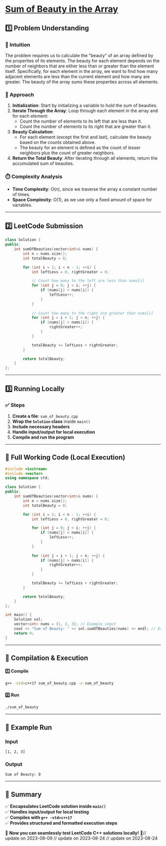 # **[Sum of Beauty in the Array](https://leetcode.com/problems/sum-of-beauty-in-the-array/description/)**  

## **1️⃣ Problem Understanding**  
### **📌 Intuition**  
The problem requires us to calculate the "beauty" of an array defined by the properties of its elements. The beauty for each element depends on the number of neighbors that are either less than or greater than the element itself. Specifically, for each element in the array, we want to find how many adjacent elements are less than the current element and how many are greater. The beauty of the array sums these properties across all elements.

### **🚀 Approach**  
1. **Initialization**: Start by initializing a variable to hold the sum of beauties.
2. **Iterate Through the Array**: Loop through each element in the array and for each element:
   - Count the number of elements to its left that are less than it.
   - Count the number of elements to its right that are greater than it.
3. **Beauty Calculation**:
   - For each element (except the first and last), calculate the beauty based on the counts obtained above.
   - The beauty for an element is defined as the count of lesser neighbors plus the count of greater neighbors.
4. **Return the Total Beauty**: After iterating through all elements, return the accumulated sum of beauties.

### **⏱️ Complexity Analysis**  
- **Time Complexity**: O(n), since we traverse the array a constant number of times.
- **Space Complexity**: O(1), as we use only a fixed amount of space for variables.

---  

## **2️⃣ LeetCode Submission**  
```cpp
class Solution {
public:
    int sumOfBeauties(vector<int>& nums) {
        int n = nums.size();
        int totalBeauty = 0;

        for (int i = 1; i < n - 1; ++i) {
            int leftLess = 0, rightGreater = 0;

            // Count how many to the left are less than nums[i]
            for (int j = 0; j < i; ++j) {
                if (nums[j] < nums[i]) {
                    leftLess++;
                }
            }
            
            // Count how many to the right are greater than nums[i]
            for (int j = i + 1; j < n; ++j) {
                if (nums[j] > nums[i]) {
                    rightGreater++;
                }
            }

            totalBeauty += leftLess + rightGreater;
        }

        return totalBeauty;
    }
};  
```  

---  

## **3️⃣ Running Locally**  
### **✅ Steps**  
1. **Create a file**: `sum_of_beauty.cpp`  
2. **Wrap the `Solution` class** inside `main()`  
3. **Include necessary headers**  
4. **Handle input/output for local execution**  
5. **Compile and run the program**  

---  

## **📝 Full Working Code (Local Execution)**  
```cpp
#include <iostream>
#include <vector>
using namespace std;

class Solution {
public:
    int sumOfBeauties(vector<int>& nums) {
        int n = nums.size();
        int totalBeauty = 0;

        for (int i = 1; i < n - 1; ++i) {
            int leftLess = 0, rightGreater = 0;

            for (int j = 0; j < i; ++j) {
                if (nums[j] < nums[i]) {
                    leftLess++;
                }
            }
            
            for (int j = i + 1; j < n; ++j) {
                if (nums[j] > nums[i]) {
                    rightGreater++;
                }
            }

            totalBeauty += leftLess + rightGreater;
        }

        return totalBeauty;
    }
};

int main() {
    Solution sol;
    vector<int> nums = {1, 2, 3}; // Example input
    cout << "Sum of Beauty: " << sol.sumOfBeauties(nums) << endl; // Expected output
    return 0;
}
```  

---  

## **🔧 Compilation & Execution**  
#### **1️⃣ Compile**  
```bash
g++ -std=c++17 sum_of_beauty.cpp -o sum_of_beauty
```  

#### **2️⃣ Run**  
```bash
./sum_of_beauty
```  

---  

## **🎯 Example Run**  
### **Input**  
```
[1, 2, 3]
```  
### **Output**  
```
Sum of Beauty: 0
```  

---  

## **📌 Summary**  
✅ **Encapsulates LeetCode solution inside `main()`**  
✅ **Handles input/output for local testing**  
✅ **Compiles with `g++ -std=c++17`**  
✅ **Provides structured and formatted execution steps**  

🚀 **Now you can seamlessly test LeetCode C++ solutions locally!** 🚀// update on 2023-08-09
// update on 2023-08-24
// update on 2023-08-24
